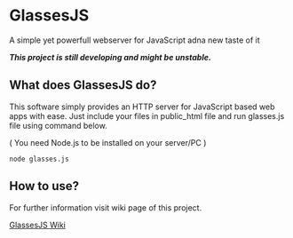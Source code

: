 # GlassesJS
A simple yet powerfull webserver for JavaScript adna  new taste of it

**_This project is still developing and might be unstable._**

## What does GlassesJS do?
This software simply provides an HTTP server for JavaScript based web apps with ease. Just include your files in public_html file and run glasses.js file using command below.

( You need Node.js to be installed on your server/PC )
```
node glasses.js
```

## How to use?
For further information visit wiki page of this project.

[GlassesJS Wiki](https://github.com/AdnanBabakan/GlassesJS/wiki)

